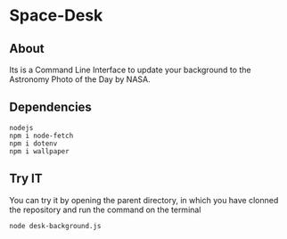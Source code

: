 # Space-Desk

## About
Its is a Command Line Interface to update your background to the Astronomy Photo of the Day by NASA.

## Dependencies
``` 
nodejs
npm i node-fetch
npm i dotenv
npm i wallpaper
```

## Try IT
You can try it by opening the parent directory, in which you have clonned the repository and run the command on the terminal
```
node desk-background.js
```
